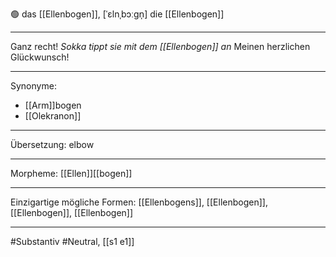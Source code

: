 
🟢 das [[Ellenbogen]], [ˈɛlnˌbɔːgn̩] 
die [[Ellenbogen]]

---
Ganz recht! _Sokka tippt sie mit dem [[Ellenbogen]] an_ Meinen herzlichen Glückwunsch!


---
Synonyme:
- [[Arm]]bogen
- [[Olekranon]]

---
Übersetzung: elbow

---
Morpheme:
[[Ellen]][[bogen]]

---
Einzigartige mögliche Formen: [[Ellenbogens]], [[Ellenbogen]], [[Ellenbogen]], [[Ellenbogen]]

---
#Substantiv #Neutral, [[s1 e1]]